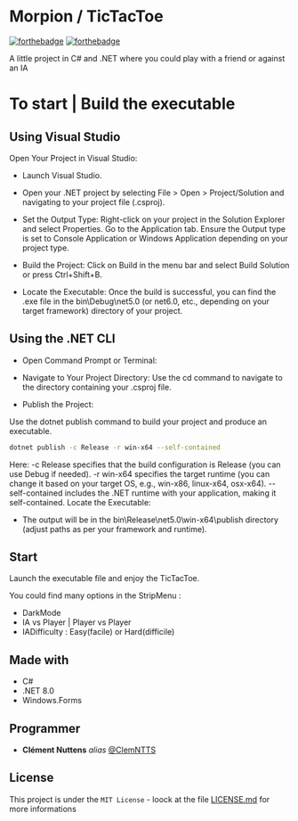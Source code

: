 # Morpion / TicTacToe

[![forthebadge](http://forthebadge.com/images/badges/built-with-love.svg)](https://learn.microsoft.com/fr-fr/dotnet/csharp/tour-of-csharp/)  [![forthebadge](https://forthebadge.com/images/badges/license-mit.svg)](LICENSE)

A little project in C# and .NET where you could play with a friend or against an IA

# To start | Build the executable

## Using Visual Studio
Open Your Project in Visual Studio:

- Launch Visual Studio.
- Open your .NET project by selecting File > Open > Project/Solution and navigating to your project file (.csproj).

- Set the Output Type:
Right-click on your project in the Solution Explorer and select Properties.
Go to the Application tab.
Ensure the Output type is set to Console Application or Windows Application depending on your project type.

- Build the Project:
Click on Build in the menu bar and select Build Solution or press Ctrl+Shift+B.

- Locate the Executable:
Once the build is successful, you can find the .exe file in the bin\Debug\net5.0 (or net6.0, etc., depending on your target framework) directory of your project.


## Using the .NET CLI
- Open Command Prompt or Terminal:
- Navigate to Your Project Directory:
Use the cd command to navigate to the directory containing your .csproj file.

- Publish the Project:

Use the dotnet publish command to build your project and produce an executable.
```bash
dotnet publish -c Release -r win-x64 --self-contained
```

Here:
-c Release specifies that the build configuration is Release (you can use Debug if needed).
-r win-x64 specifies the target runtime (you can change it based on your target OS, e.g., win-x86, linux-x64, osx-x64).
--self-contained includes the .NET runtime with your application, making it self-contained.
Locate the Executable:

- The output will be in the bin\Release\net5.0\win-x64\publish directory (adjust paths as per your framework and runtime).

## Start

Launch the executable file and enjoy the TicTacToe.

You could find many options in the StripMenu :
- DarkMode
- IA vs Player | Player vs Player
- IADifficulty : Easy(facile) or Hard(difficile)

## Made with 

- C#
- .NET 8.0
- Windows.Forms

## Programmer

* **Clément Nuttens** _alias_ [@ClemNTTS](https://github.com/ClemNTTS)

## License
This project is under the ``MIT License`` - loock at the file [LICENSE.md](LICENSE) for more informations